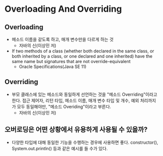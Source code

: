 # Overloading And Overriding

## Overloading
* 메소드 이름을 같도록 하고, 매개 변수만을 다르게 하는 것
  * 자바의 신(이상민 저)
* If two methods of a class (whether both declared in the same class, or both inherited
   by a class, or one declared and one inherited) have the same name but signatures that are not override-equivalent
  * Oracle Specifications(Java SE 11)

## Overriding
* 부모 클래스에 있는 메소드와 동일하게 선언하는 것을 "메소드 Overriding"이라고 한다. 접근 제어자, 리턴 타입, 메소드 이름, 매개 변수 타입 및 개수, 예외 처리까지가 모두 동일해야만, "메소드 Overiding"이라고 부른다.
  * 자바의 신(이상민 저)

## 오버로딩은 어떤 상황에서 유용하게 사용될 수 있을까?
* 다양한 타입에 대해 동일한 기능을 수행하는 경우에 사용하면 좋다. constructor(), System.out.println() 등과 같은 예시를 들 수가 있다.